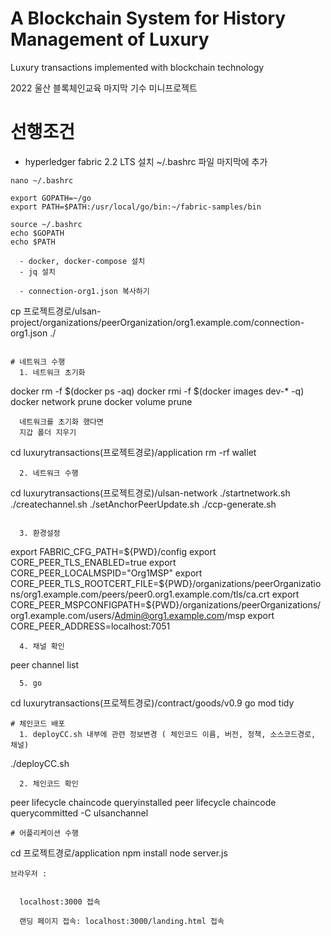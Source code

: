 # A Blockchain System for History Management of Luxury
Luxury transactions implemented with blockchain technology

2022 울산 블록체인교육 마지막 기수 미니프로젝트

# 선행조건
  - hyperledger fabric 2.2 LTS 설치
    ~/.bashrc 파일 마지막에 추가 
```
nano ~/.bashrc
```
```
export GOPATH=~/go
export PATH=$PATH:/usr/local/go/bin:~/fabric-samples/bin
```
```
source ~/.bashrc
echo $GOPATH
echo $PATH
```
```
  - docker, docker-compose 설치
  - jq 설치
  
  - connection-org1.json 복사하기
```
  cp 프로젝트경로/ulsan-project/organizations/peerOrganization/org1.example.com/connection-org1.json ./
```

# 네트워크 수행
  1. 네트워크 초기화 
```
docker rm -f $(docker ps -aq)
docker rmi -f $(docker images dev-* -q)
docker network prune
docker volume prune
```
  네트워크를 초기화 했다면 
  지갑 폴더 지우기
```
cd luxurytransactions(프로젝트경로)/application
rm -rf wallet
```
  2. 네트워크 수행
```
cd luxurytransactions(프로젝트경로)/ulsan-network
./startnetwork.sh
./createchannel.sh
./setAnchorPeerUpdate.sh
./ccp-generate.sh
```

  3. 환경설정
```
export FABRIC_CFG_PATH=${PWD}/config
export CORE_PEER_TLS_ENABLED=true
export CORE_PEER_LOCALMSPID="Org1MSP"
export CORE_PEER_TLS_ROOTCERT_FILE=${PWD}/organizations/peerOrganizations/org1.example.com/peers/peer0.org1.example.com/tls/ca.crt
export CORE_PEER_MSPCONFIGPATH=${PWD}/organizations/peerOrganizations/org1.example.com/users/Admin@org1.example.com/msp
export CORE_PEER_ADDRESS=localhost:7051
```
  4. 채널 확인
```
peer channel list
```
  5. go
```
cd luxurytransactions(프로젝트경로)/contract/goods/v0.9
go mod tidy
```
# 체인코드 배포
  1. deployCC.sh 내부에 관련 정보변경 ( 체인코드 이름, 버전, 정책, 소스코드경로, 채널)
```
  ./deployCC.sh
```
  2. 체인코드 확인
```
peer lifecycle chaincode queryinstalled
peer lifecycle chaincode querycommitted -C ulsanchannel
```
# 어플리케이션 수행
```
cd 프로젝트경로/application
npm install
node server.js
```
브라우저 : 


  localhost:3000 접속
  
  랜딩 페이지 접속: localhost:3000/landing.html 접속
